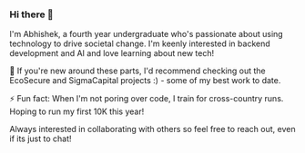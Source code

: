 ### Hi there 👋

<!--
**AbChatt/abchatt** is a ✨ _special_ ✨ repository because its `README.md` (this file) appears on your GitHub profile.
-->

I'm Abhishek, a fourth year undergraduate who's passionate about using technology to drive societal change. I'm keenly interested in backend development and AI and love learning about new tech!

🔭 If you're new around these parts, I'd recommend checking out the EcoSecure and SigmaCapital projects :) - some of my best work to date.

⚡ Fun fact: When I'm not poring over code, I train for cross-country runs. Hoping to run my first 10K this year!

Always interested in collaborating with others so feel free to reach out, even if its just to chat!
